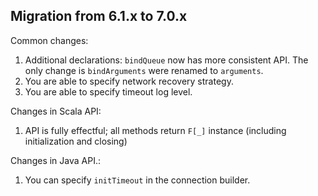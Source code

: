 ## Migration from 6.1.x to 7.0.x

Common changes:

1. Additional declarations: `bindQueue` now has more consistent API. The only change is `bindArguments` were renamed to `arguments`.
1. You are able to specify network recovery strategy.
1. You are able to specify timeout log level.

Changes in Scala API:

1. API is fully effectful; all methods return `F[_]` instance (including initialization and closing)

Changes in Java API.:

1. You can specify `initTimeout` in the connection builder.
